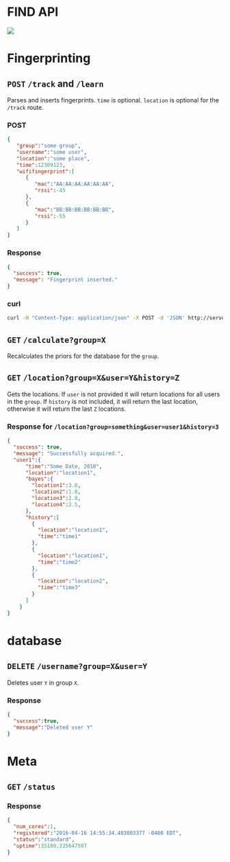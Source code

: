# FIND API
[![](https://raw.githubusercontent.com/schollz/find/master/static/splash.gif)](https://www.internalpositioning.com/)

# Fingerprinting
## `POST` `/track` and `/learn`
Parses and inserts fingerprints. `time` is optional. `location` is optional for the `/track` route.

### POST

```json
{
   "group":"some group",
   "username":"some user",
   "location":"some place",
   "time":12309123,
   "wififingerprint":[
      {
         "mac":"AA:AA:AA:AA:AA:AA",
         "rssi":-45
      },
      {
         "mac":"BB:BB:BB:BB:BB:BB",
         "rssi":-55
      }
   ]
}
```

### Response

```json
{
  "success": true,
  "message": "Fingerprint inserted."
}
```

### curl

```bash
curl -H "Content-Type: application/json" -X POST -d 'JSON' http://server/learn
```

## `GET` `/calculate?group=X`
Recalculates the priors for the database for the `group`.

## `GET` `/location?group=X&user=Y&history=Z`
Gets the locations. If `user` is not provided it will return locations for all users in the `group`. If `history` is not included, it will return the last location, otherwise it will return the last `Z` locations.

### Response for `/location?group=something&user=user1&history=3`

```json
{
  "success": true,
  "message": "Successfully acquired.",
  "user1":{
      "time":"Some Date, 2010",
      "location":"location1",
      "bayes":{
        "location1":3.0,
        "location2":1.0,
        "location3":2.0,
        "location4":2.5,
      },
      "history":[
        {
          "location":"location1",
          "time":"time1"
        },
        {
          "location":"location1",
          "time":"time2"
        },
        {
          "location":"location2",
          "time":"time3"
        }
      ]
    }
}
```

# database

## `DELETE` `/username?group=X&user=Y`

Deletes user `Y` in group `X`.

### Response

```json
{
  "success":true,
  "message":"Deleted user Y"
}
```

# Meta

## `GET` `/status`

### Response


```json
{
  "num_cores":1,
  "registered":"2016-04-16 14:55:34.483803377 -0400 EDT",
  "status":"standard",
  "uptime":35109.225647597
}
```
